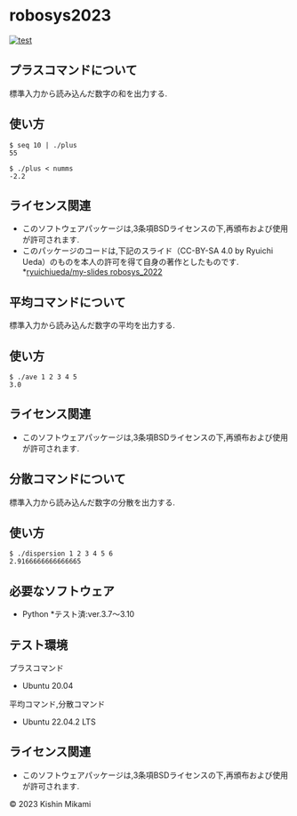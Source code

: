 # robosys2023
[![test](https://github.com/kishinmikami/robosys2023/actions/workflows/test.yml/badge.svg)](https://github.com/kishinmikami/robosys2023/actions/workflows/test.yml)


## プラスコマンドについて
標準入力から読み込んだ数字の和を出力する.

## 使い方

```
$ seq 10 | ./plus
55

$ ./plus < numms
-2.2
```

## ライセンス関連

* このソフトウェアパッケージは,3条項BSDライセンスの下,再頒布および使用が許可されます.
* このパッケージのコードは,下記のスライド（CC-BY-SA 4.0 by Ryuichi Ueda）のものを本人の許可を得て自身の著作としたものです.
	*[ryuichiueda/my-slides robosys_2022](https://github.com/ryuichiueda/my_slides/tree/master/robosys_2022)

## 平均コマンドについて
標準入力から読み込んだ数字の平均を出力する.

## 使い方

```
$ ./ave 1 2 3 4 5
3.0
```

## ライセンス関連

* このソフトウェアパッケージは,3条項BSDライセンスの下,再頒布および使用が許可されます.

## 分散コマンドについて
標準入力から読み込んだ数字の分散を出力する.

## 使い方

```
$ ./dispersion 1 2 3 4 5 6
2.9166666666666665
```

## 必要なソフトウェア
* Python
  *テスト済:ver.3.7～3.10

## テスト環境
プラスコマンド
* Ubuntu 20.04

平均コマンド,分散コマンド
* Ubuntu 22.04.2 LTS

## ライセンス関連

* このソフトウェアパッケージは,3条項BSDライセンスの下,再頒布および使用が許可されます.


© 2023 Kishin Mikami

